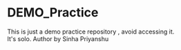 # DEMO_Practice
This is just a demo practice repository , avoid accessing it.
<br>
It's solo.
Author by Sinha Priyanshu
